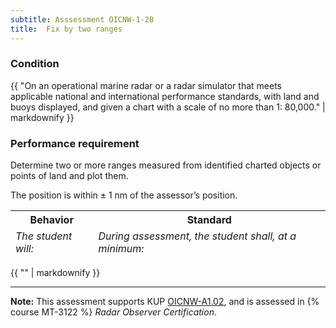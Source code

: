 ```yaml
---
subtitle: Asssessment OICNW-1-2B
title:  Fix by two ranges
---
```




### Condition

{{ "On an operational marine radar or a radar simulator that meets applicable national and international performance standards, with land and buoys displayed, and given a chart with a scale of no more than 1: 80,000." | markdownify }}

### Performance requirement 

<table width='100%' class='Guidelines'>
 <thead>
 <tr>
     <th class='thirty'>Behavior</th>
     <th class='seventy'>Standard</th>
 </tr>
 <tr>
     <td><em>The student will:</em></td>
     <td><em>During assessment, the student shall, at a minimum:</em></td>
 </tr>
 </thead>
 <tbody>


<!--rowstart-->

Determine two or more ranges measured from identified charted objects or points of land and plot them.

<!--cellbreak-->

The position is within ± 1 nm of the assessor’s position.

<!--rowend-->


 </tbody>
 </table>

{{ "" | markdownify }}


*****

**Note:** This assessment supports KUP [OICNW-A1.02]({{site.baseurl}}/tables/21.html#OICNW-A1.02), and is assessed in  {% course  MT-3122 %}  *Radar Observer Certification*. 


